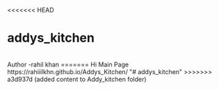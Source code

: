 <<<<<<< HEAD
# addys_kitchen
<br>
Author -rahil khan
=======
Hi
Main Page
https://rahiiilkhn.github.io/Addys_Kitchen/
"# addys_kitchen" 
>>>>>>> a3d937d (added content to Addy_kitchen folder)

